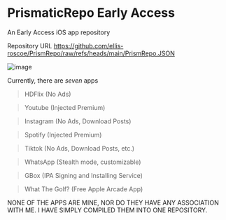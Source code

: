 # PrismaticRepo Early Access
An Early Access iOS app repository

Repository URL
https://github.com/ellis-roscoe/PrismRepo/raw/refs/heads/main/PrismRepo.JSON

![image](https://github.com/user-attachments/assets/da621015-2f28-44c8-93f9-9bc321d0f3c4)


Currently, there are _seven_ apps
> HDFlix (No Ads)

> Youtube (Injected Premium)

> Instagram (No Ads, Download Posts)

> Spotify (Injected Premium)

> Tiktok (No Ads, Download Posts, etc.)

> WhatsApp (Stealth mode, customizable)

> GBox (IPA Signing and Installing Service)

> What The Golf? (Free Apple Arcade App)

NONE OF THE APPS ARE MINE, NOR DO THEY HAVE ANY ASSOCIATION WITH ME. I HAVE SIMPLY COMPILED THEM INTO ONE REPOSITORY.
